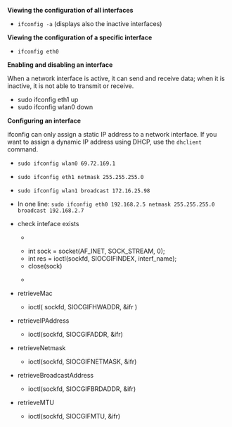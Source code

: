

__Viewing the configuration of all interfaces__

* `ifconfig -a` (displays also the inactive interfaces)


__Viewing the configuration of a specific interface__

* `ifconfig eth0`

__Enabling and disabling an interface__

When a network interface is active, it can send and receive data; when it is inactive, it is not able to transmit or receive.
* sudo ifconfig eth1 up
* sudo ifconfig wlan0 down

__Configuring an interface__

ifconfig can only assign a static IP address to a network interface. If you want to assign a dynamic IP address using DHCP, use the `dhclient` command.

* `sudo ifconfig wlan0 69.72.169.1`
* `sudo ifconfig eth1 netmask 255.255.255.0`
* `sudo ifconfig wlan1 broadcast 172.16.25.98`
* In one line: `sudo ifconfig eth0 192.168.2.5 netmask 255.255.255.0 broadcast 192.168.2.7`

* check inteface exists
  * ```
  * int sock = socket(AF_INET, SOCK_STREAM, 0);
  * int res = ioctl(sockfd, SIOCGIFINDEX, interf_name);
  * close(sock)
  * ```
* retrieveMac
  * ioctl( sockfd, SIOCGIFHWADDR, &ifr )
* retrieveIPAddress
  * ioctl(sockfd, SIOCGIFADDR, &ifr)
* retrieveNetmask
  * ioctl(sockfd, SIOCGIFNETMASK, &ifr)
* retrieveBroadcastAddress
  * ioctl(sockfd, SIOCGIFBRDADDR, &ifr)
* retrieveMTU
  * ioctl(sockfd, SIOCGIFMTU, &ifr)
 
